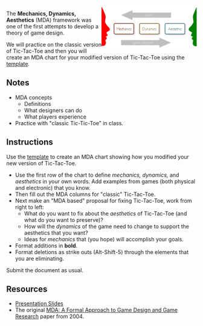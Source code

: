 [template]: <https://docs.google.com/document/d/10GITO3XIigZSzCg6e3khjg89FRZBDe_F2TD0VWOqkOA/edit?usp=sharing>
[slides]: <https://docs.google.com/presentation/d/1R0KdxhVw9DITzYugEwiwsXHXqnXJP9Yto32gNltBrOE/edit?usp=sharing>

<img src="assets/mda-framework.png" align="right" width="50%">

The **Mechanics, Dynamics, Aesthetics** (MDA) framework was one of the first attempts to develop a theory of game design.

We will practice on the classic version of Tic-Tac-Toe and then you will create an MDA chart for your modified version of Tic-Tac-Toe using the [template][].

## Notes

* MDA concepts
  - Definitions
  - What designers can do
  - What players experience
* Practice with "classic Tic-Tic-Toe" in class.

## Instructions

Use the [template][] to create an MDA chart showing how you modified your new version of Tic-Tac-Toe.

* Use the first row of the chart to define *mechanics, dynamics,* and *aesthetics* in your own words. Add examples from games (both physical and electronic) that you know.
* Then fill out the MDA columns for "classic" Tic-Tac-Toe.
* Next make an "MDA based" proposal for fixing Tic-Tac-Toe, work from right to left:
  - What do you want to fix about the *aesthetics* of Tic-Tac-Toe (and what do you want to preserve)?
  - How will the *dynamics* of the game need to change to support the aesthetics that you want?
  - Ideas for *mechanics* that (you hope) will accomplish your goals.
* Format additions in **bold**.
* Format deletions as strike outs (Alt-Shift-5) through the elements that you are eliminating.

Submit the document as usual.

## Resources

* [Presentation Slides][slides]
* The original [MDA: A Formal Approach to Game Design and Game Research](https://www.cs.northwestern.edu/~hunicke/MDA.pdf) paper from 2004.

